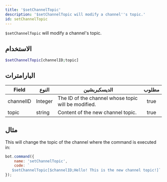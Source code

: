 ```yaml
---
title: '$setChannelTopic'
description: '$setChannelTopic will modify a channel''s topic.'
id: setChannelTopic
---
```


`$setChannelTopic` will modify a channel's topic.

## الاستخدام

```php
$setChannelTopic[channelID;topic]
```

## البارامترات

| Field     | النوع   | الديسكبربشين                                        | مطلوب |
| --------- | ------- | --------------------------------------------------- |:-----:|
| channelID | Integer | The ID of the channel whose topic will be modified. | true  |
| topic     | string  | Content of the new channel topic.                   | true  |

## مثال

This will change the topic of the channel where the command is executed in:

```javascript
bot.command({
    name: 'setChannelTopic',
    code: `
   $setChannelTopic[$channelID;Hello! This is the new channel topic!]`
});
```